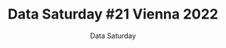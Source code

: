 ---
layout: post
title: "Data Saturday #21 Vienna 2022"
subtitle: "Data Saturday"
tags: [event]
comments: false
data: datasaturday0021
---